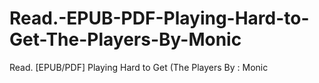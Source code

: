 # Read.-EPUB-PDF-Playing-Hard-to-Get-The-Players-By-Monic
Read. [EPUB/PDF] Playing Hard to Get (The Players By : Monic
